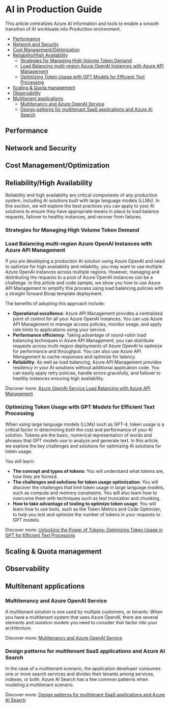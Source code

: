 # AI in Production Guide

This article centralizes Azure AI information and tools to enable a smooth transition of AI workloads into Production environment.

<!-- vscode-markdown-toc -->
* [Performance](#Performance)
* [Network and Security](#NetworkandSecurity)
* [Cost Management/Optimization](#CostManagementOptimization)
* [Reliability/High Availability](#ReliabilityHighAvailability)
	* [Strategies for Managing High Volume Token Demand](#StrategiesforManagingHighVolumeTokenDemand)
	* [Load Balancing multi-region Azure OpenAI Instances with Azure API Management](#LoadBalancingmulti-regionAzureOpenAIInstanceswithAzureAPIManagement)
	* [Optimizing Token Usage with GPT Models for Efficient Text Processing](#OptimizingTokenUsagewithGPTModelsforEfficientTextProcessing)
* [Scaling & Quota management](#ScalingQuotamanagement)
* [Observability](#Observability)
* [Multitenant applications](#Multitenantapplications)
	* [Multitenancy and Azure OpenAI Service](#MultitenancyandAzureOpenAIService)
	* [Design patterns for multitenant SaaS applications and Azure AI Search](#DesignpatternsformultitenantSaaSapplicationsandAzureAISearch)

<!-- vscode-markdown-toc-config
	numbering=false
	autoSave=true
	/vscode-markdown-toc-config -->
<!-- /vscode-markdown-toc -->

## <a name='Performance'></a>Performance

## <a name='NetworkandSecurity'></a>Network and Security

## <a name='CostManagementOptimization'></a>Cost Management/Optimization

## <a name='ReliabilityHighAvailability'></a>Reliability/High Availability

Reliability and high availability are critical components of any production system, including AI solutions built with large language models (LLMs). In this section, we will explore the best practices you can apply to your AI solutions to ensure they have appropriate means in place to load balance requests, failover to healthy instances, and recover from failures.

### <a name='StrategiesforManagingHighVolumeTokenDemand'></a>Strategies for Managing High Volume Token Demand

<link-to-new-content>

### <a name='LoadBalancingmulti-regionAzureOpenAIInstanceswithAzureAPIManagement'></a>Load Balancing multi-region Azure OpenAI Instances with Azure API Management

If you are developing a production AI solution using Azure OpenAI and need to optimize for high availability and reliability, you may want to use multiple Azure OpenAI instances across multiple regions. However, managing and distributing the requests to a pool of Azure OpenAI instances can be a challenge. In this article and code sample, we show you how to use Azure API Management to simplify this process using load balancing policies with a straight forward Bicep template deployment.

The benefits of adopting this approach include:

- **Operational excellence**: Azure API Management provides a centralized point of control for all your Azure OpenAI instances. You can use Azure API Management to manage access policies, monitor usage, and apply rate limits to applications using your service.
- **Performance efficiency**: Taking advantage of round-robin load balancing techniques in Azure API Management, you can distribute requests across multi-region deployments of Azure OpenAI to optimize for performance and throughput. You can also use Azure API Management to cache responses and optimize for latency.
- **Reliability**: As well as load balancing, Azure API Management provides resiliency in your AI solutions without additional application code. You can easily apply retry policies, handle errors gracefully, and failover to healthy instances ensuring high availability.

Discover more: [Azure OpenAI Service Load Balancing with Azure API Management](https://learn.microsoft.com/en-gb/samples/azure-samples/azure-openai-apim-load-balancing/azure-openai-service-load-balancing-with-azure-api-management/)

### <a name='OptimizingTokenUsagewithGPTModelsforEfficientTextProcessing'></a>Optimizing Token Usage with GPT Models for Efficient Text Processing

When using large language models (LLMs) such as GPT-4, token usage is a critical factor in determining both the cost and performance of your AI solution. Tokens are the basic, numerical representation of words and phrases that GPT models use to analyze and generate text. In this article, we explore the key challenges and solutions for optimizing AI solutions for token usage.

You will learn:

- **The concept and types of tokens**: You will understand what tokens are, how they are formed.
- **The challenges and solutions for token usage optimization**: You will discover the challenges that limit token usage in large language models, such as compute and memory constraints. You will also learn how to overcome them with techniques such as text truncation and chunking.
- **How to take advantage of tooling to optimize token usage**: You will learn how to use tools, such as the Token Metrics and Code Optimizer, to help you test and optimize the number of tokens in your requests to GPT models.

Discover more: [Unlocking the Power of Tokens: Optimizing Token Usage in GPT for Efficient Text Processing](https://techcommunity.microsoft.com/t5/healthcare-and-life-sciences/unlocking-the-power-of-tokens-optimizing-token-usage-in-gpt-for/ba-p/3826665)

## <a name='ScalingQuotamanagement'></a>Scaling & Quota management

## <a name='Observability'></a>Observability

## <a name='Multitenantapplications'></a>Multitenant applications

### <a name='MultitenancyandAzureOpenAIService'></a>Multitenancy and Azure OpenAI Service

A multitenant solution is one used by multiple customers, or tenants. When you have a multitenant system that uses Azure OpenAI, there are several elements and isolation models you need to consider that factor into your architecture.

Discover more: [Multitenancy and Azure OpenAI Service](https://learn.microsoft.com/azure/architecture/guide/multitenant/service/openai)

### <a name='DesignpatternsformultitenantSaaSapplicationsandAzureAISearch'></a>Design patterns for multitenant SaaS applications and Azure AI Search

In the case of a multitenant scenario, the application developer consumes one or more search services and divides their tenants among services, indexes, or both. Azure AI Search has a few common patterns when modeling a multitenant scenario.

Discover more: [Design patterns for multitenant SaaS applications and Azure AI Search](https://learn.microsoft.com/azure/search/search-modeling-multitenant-saas-applications)
